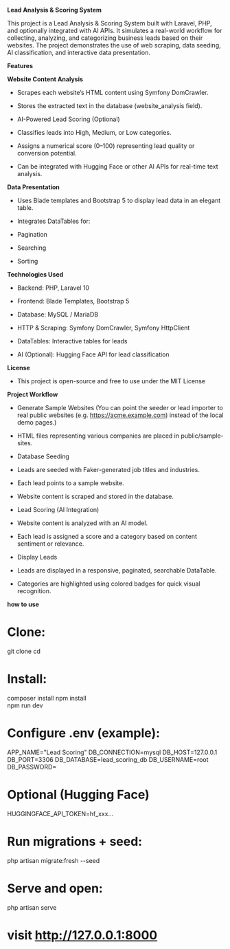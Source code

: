 
**Lead Analysis & Scoring System**

This project is a Lead Analysis & Scoring System built with Laravel, PHP, and optionally integrated with AI APIs. It simulates a real-world workflow for collecting, analyzing, and categorizing business leads based on their websites. The project demonstrates the use of web scraping, data seeding, AI classification, and interactive data presentation.


**Features**

**Website Content Analysis**

- Scrapes each website’s HTML content using Symfony DomCrawler.

- Stores the extracted text in the database (website_analysis field).

- AI-Powered Lead Scoring (Optional)

- Classifies leads into High, Medium, or Low categories.

- Assigns a numerical score (0–100) representing lead quality or conversion potential.

- Can be integrated with Hugging Face or other AI APIs for real-time text analysis.

**Data Presentation**

- Uses Blade templates and Bootstrap 5 to display lead data in an elegant table.

- Integrates DataTables for:

- Pagination

- Searching

- Sorting

**Technologies Used**

- Backend: PHP, Laravel 10

- Frontend: Blade Templates, Bootstrap 5

- Database: MySQL / MariaDB

- HTTP & Scraping: Symfony DomCrawler, Symfony HttpClient

- DataTables: Interactive tables for leads

- AI (Optional): Hugging Face API for lead classification

**License**

- This project is open-source and free to use under the MIT License



**Project Workflow**

- Generate Sample Websites (You can point the seeder or lead importer to real public websites (e.g. https://acme.example.com) instead of the local demo pages.)

- HTML files representing various companies are placed in public/sample-sites.

- Database Seeding

- Leads are seeded with Faker-generated job titles and industries.

- Each lead points to a sample website.

- Website content is scraped and stored in the database.

- Lead Scoring (AI Integration)

- Website content is analyzed with an AI model.

- Each lead is assigned a score and a category based on content sentiment or relevance.

- Display Leads

- Leads are displayed in a responsive, paginated, searchable DataTable.

- Categories are highlighted using colored badges for quick visual recognition.

**how to use**

# Clone:

git clone <repo-url>
cd <repo-folder>


# Install:

composer install
npm install         
npm run dev         


# Configure .env (example):

APP_NAME="Lead Scoring"
DB_CONNECTION=mysql
DB_HOST=127.0.0.1
DB_PORT=3306
DB_DATABASE=lead_scoring_db
DB_USERNAME=root
DB_PASSWORD=

# Optional (Hugging Face)
HUGGINGFACE_API_TOKEN=hf_xxx...


# Run migrations + seed:

php artisan migrate:fresh --seed


# Serve and open:

php artisan serve
# visit http://127.0.0.1:8000